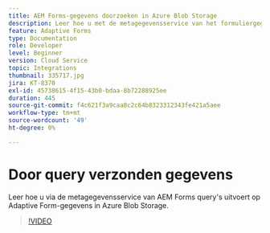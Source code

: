 ```yaml
---
title: AEM Forms-gegevens doorzoeken in Azure Blob Storage
description: Leer hoe u met de metagegevensservice van het formuliergegevensmodel query's kunt uitvoeren voor door AEM Forms verzonden gegevens in Azure Blob Storage.
feature: Adaptive Forms
type: Documentation
role: Developer
level: Beginner
version: Cloud Service
topic: Integrations
thumbnail: 335717.jpg
jira: KT-8370
exl-id: 45738615-4f15-43b0-bdaa-8b72288925ee
duration: 445
source-git-commit: f4c621f3a9caa8c2c64b8323312343fe421a5aee
workflow-type: tm+mt
source-wordcount: '49'
ht-degree: 0%

---
```


# Door query verzonden gegevens

Leer hoe u via de metagegevensservice van AEM Forms query&#39;s uitvoert op Adaptive Form-gegevens in Azure Blob Storage.

>[!VIDEO](https://video.tv.adobe.com/v/335717?quality=12&learn=on)
